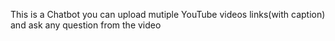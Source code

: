 This is a Chatbot you can upload mutiple YouTube videos links(with caption) and ask any question from the video
